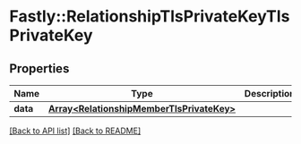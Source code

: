 # Fastly::RelationshipTlsPrivateKeyTlsPrivateKey

## Properties

| Name | Type | Description | Notes |
| ---- | ---- | ----------- | ----- |
| **data** | [**Array&lt;RelationshipMemberTlsPrivateKey&gt;**](RelationshipMemberTlsPrivateKey.md) |  | [optional] |

[[Back to API list]](../../README.md#endpoints) [[Back to README]](../../README.md)

